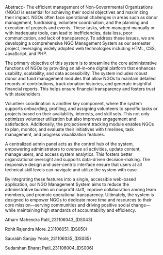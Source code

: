 Abstract:-
The efficient management of Non-Governmental Organizations (NGOs) is essential for achieving their social objectives and maximizing their impact. NGOs often face operational challenges in areas such as donor management, fundraising, volunteer coordination, and the planning and execution of projects and events. These tasks, when managed manually or with inadequate tools, can lead to inefficiencies, data loss, poor communication, and lack of transparency. To address these issues, we are developing a comprehensive NGO Management System as our semester project, leveraging widely adopted web technologies including HTML, CSS, JavaScript, and PHP.

The primary objective of this system is to streamline the core administrative functions of NGOs by providing an all-in-one digital platform that enhances usability, scalability, and data accessibility. The system includes robust donor and fund management modules that allow NGOs to maintain detailed records of contributions, track donation histories, and generate insightful financial reports. This helps ensure financial transparency and fosters trust with stakeholders.

Volunteer coordination is another key component, where the system supports onboarding, profiling, and assigning volunteers to specific tasks or projects based on their availability, interests, and skill sets. This not only optimizes volunteer utilization but also improves engagement and satisfaction. Additionally, the project/event tracking module enables NGOs to plan, monitor, and evaluate their initiatives with timelines, task management, and progress visualization features.

A centralized admin panel acts as the control hub of the system, empowering administrators to oversee all activities, update content, manage users, and access system analytics. This fosters better organizational oversight and supports data-driven decision-making. The responsive design and user-centric interface ensure that users at all technical skill levels can navigate and utilize the system with ease.

By integrating these features into a single, accessible web-based application, our NGO Management System aims to reduce the administrative burden on nonprofit staff, improve collaboration among team members, and promote operational transparency. Ultimately, the system is designed to empower NGOs to dedicate more time and resources to their core mission—serving communities and driving positive social change—while maintaining high standards of accountability and efficiency.

Atharv Mahendra Patil_231106043_(DS043)

Rohit Rajendra More_231106051_(DS050)

Saurabh Sanjay Yeole_231106035_(DS035)

Sudarshan Bharat Patil_231106004_(DS006)
